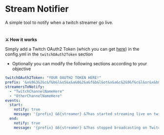 # Stream Notifier
A simple tool to notify when a twitch streamer go live.
#
**⚔️ How it works**

Simply add a Twitch OAuth2 Token (which you can get [here](https://dev.twitch.tv/console)) in the config.yml in the `twitchOAuth2Token` section

- Optionally you can modify the following sections according to your objective

```yaml
twitchOAuth2Token: "YOUR OAUTH2 TOKEN HERE!"
prefix: '&x&9&3&2&c&f&b&l&oS&x&a&0&2&a&f&b&l&ot&x&a&c&2&9&f&c&l&or&x&b&9&2&7&f&c&l&oe&x&c&5&2&6&f&d&l&oa&x&d&2&2&4&f&d&l&om&r&8 »'
streamersToNotify:
  - "TwitchChannelNameHere"
  - "OtherChannelNameHere"
events:
  start:
    notify: true
    message: '{prefix} &6{streamer} &7has started streaming live on twitch!'
  end:
    notify: true
    message: '{prefix} &6{streamer} &7has stopped broadcasting on Twitch.'

```
